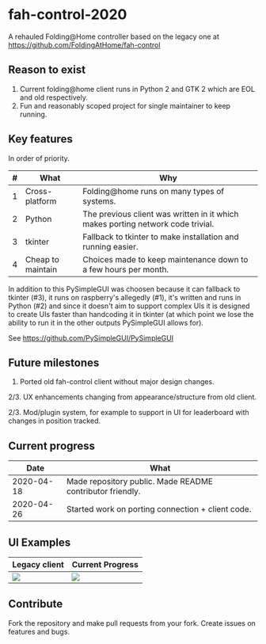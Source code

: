 # fah-control-2020
A rehauled Folding@Home controller based on the legacy one at https://github.com/FoldingAtHome/fah-control

## Reason to exist
1. Current folding@home client runs in Python 2 and GTK 2 which are EOL and old respectively.
2. Fun and reasonably scoped project for single maintainer to keep running.

## Key features
In order of priority.

| # | What | Why |
| - | ---- | --- |
| 1 | Cross-platform | Folding@home runs on many types of systems.
| 2 | Python | The previous client was written in it which makes porting network code trivial.
| 3 | tkinter | Fallback to tkinter to make installation and running easier.
| 4 | Cheap to maintain | Choices made to keep maintenance down to a few hours per month.

In addition to this PySimpleGUI was choosen because it can fallback to tkinter (#3), it runs on raspberry's allegedly (#1), it's written and runs in Python (#2) and since it doesn't aim to support complex UIs it is designed to create UIs faster than handcoding it in tkinter (at which point we lose the ability to run it in the other outputs PySimpleGUI allows for).

See https://github.com/PySimpleGUI/PySimpleGUI

## Future milestones
1. Ported old fah-control client without major design changes.

2/3. UX enhancements changing from appearance/structure from old client.

2/3. Mod/plugin system, for example to support in UI for leaderboard with changes in position tracked.

## Current progress
| Date | What |
| ---- | ---- |
| 2020-04-18 | Made repository public. Made README contributor friendly. |
| 2020-04-26 | Started work on porting connection + client code. |

## UI Examples
| Legacy client | Current Progress |
| ------------- | ---------------- |
| ![](https://i.imgur.com/TGUL3Hh.png) | ![](https://i.imgur.com/DauJXR3.png) |


## Contribute

Fork the repository and make pull requests from your fork. Create issues on features and bugs.
